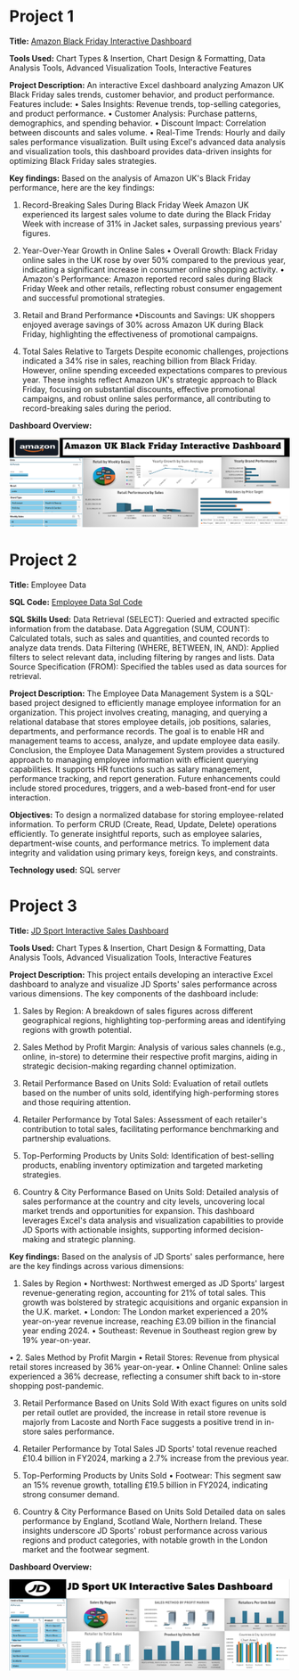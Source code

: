 # Project 1

**Title:** [Amazon Black Friday Interactive Dashboard](https://github.com/Damilarry/SA_mytech.github.io/blob/main/Amazon%20UK%20Dashboard.xlsx)

**Tools Used:**  Chart Types & Insertion, Chart Design & Formatting, Data Analysis Tools, Advanced Visualization Tools, Interactive Features

**Project Description:** An interactive Excel dashboard analyzing Amazon UK Black Friday sales trends, customer behavior, and product performance. Features include: •	Sales Insights: Revenue trends, top-selling categories, and product performance. •	Customer Analysis: Purchase patterns, demographics, and spending behavior. •	Discount Impact: Correlation between discounts and sales volume. •	Real-Time Trends: Hourly and daily sales performance visualization. Built using Excel's advanced data analysis and visualization tools, this dashboard provides data-driven insights for optimizing Black Friday sales strategies.

**Key findings:** Based on the analysis of Amazon UK's Black Friday performance, here are the key findings:
1. Record-Breaking Sales During Black Friday Week
Amazon UK experienced its largest sales volume to date during the Black Friday Week with increase of 31% in Jacket sales, surpassing previous years' figures.

2. Year-Over-Year Growth in Online Sales
•	Overall Growth: Black Friday online sales in the UK rose by over 50% compared to the previous year, indicating a significant increase in consumer online shopping activity. 
•	Amazon's Performance: Amazon reported record sales during Black Friday Week and other retails, reflecting robust consumer engagement and successful promotional strategies.

3. Retail and Brand Performance
•Discounts and Savings: UK shoppers enjoyed average savings of 30% across Amazon UK during Black Friday, highlighting the effectiveness of promotional campaigns.

4. Total Sales Relative to Targets
Despite economic challenges, projections indicated a 34% rise in sales, reaching billion from Black Friday. However, online spending exceeded expectations compares to previous year. These insights reflect Amazon UK's strategic approach to Black Friday, focusing on substantial discounts, effective promotional campaigns, and robust online sales performance, all contributing to record-breaking sales during the period.

**Dashboard Overview:**

![AmazonBF](AmazonBF.png)

# Project 2

**Title:** Employee Data

**SQL Code:** [Employee Data Sql Code](https://github.com/Damilarry/SA_mytech.github.io/blob/main/EmploeeData_Project1.Sql)

**SQL Skills Used:** Data Retrieval (SELECT): Queried and extracted specific information from the database. Data Aggregation (SUM, COUNT): Calculated totals, such as sales and quantities, and counted records to analyze data trends. Data Filtering (WHERE, BETWEEN, IN, AND): Applied filters to select relevant data, including filtering by ranges and lists. Data Source Specification (FROM): Specified the tables used as data sources for retrieval.

**Project Description:** The Employee Data Management System is a SQL-based project designed to efficiently manage employee information for an organization. This project involves creating, managing, and querying a relational database that stores employee details, job positions, salaries, departments, and performance records. The goal is to enable HR and management teams to access, analyze, and update employee data easily.  Conclusion, the Employee Data Management System provides a structured approach to managing employee information with efficient querying capabilities. It supports HR functions such as salary management, performance tracking, and report generation. Future enhancements could include stored procedures, triggers, and a web-based front-end for user interaction.

**Objectives:** To design a normalized database for storing employee-related information. To perform CRUD (Create, Read, Update, Delete) operations efficiently. To generate insightful reports, such as employee salaries, department-wise counts, and performance metrics. To implement data integrity and validation using primary keys, foreign keys, and constraints.

**Technology used:** SQL server

# Project 3

**Title:** [JD Sport Interactive Sales Dashboard](https://github.com/Damilarry/SA_mytech.github.io/blob/main/JD%20Sports-Dashboard.xlsx)

**Tools Used:** Chart Types & Insertion, Chart Design & Formatting, Data Analysis Tools, Advanced Visualization Tools, Interactive Features

**Project Description:** This project entails developing an interactive Excel dashboard to analyze and visualize JD Sports' sales performance across various dimensions. The key components of the dashboard include:
1.	Sales by Region: A breakdown of sales figures across different geographical regions, highlighting top-performing areas and identifying regions with growth potential.
  
2.	Sales Method by Profit Margin: Analysis of various sales channels (e.g., online, in-store) to determine their respective profit margins, aiding in strategic decision-making regarding channel optimization.
   
3.	Retail Performance Based on Units Sold: Evaluation of retail outlets based on the number of units sold, identifying high-performing stores and those requiring attention.
   
4.	Retailer Performance by Total Sales: Assessment of each retailer's contribution to total sales, facilitating performance benchmarking and partnership evaluations.
   
5.	Top-Performing Products by Units Sold: Identification of best-selling products, enabling inventory optimization and targeted marketing strategies.
	
6.	Country & City Performance Based on Units Sold: Detailed analysis of sales performance at the country and city levels, uncovering local market trends and opportunities for expansion. This dashboard leverages Excel's data analysis and visualization capabilities to provide JD Sports with actionable insights, supporting informed decision-making and strategic planning.

**Key findings:** Based on the analysis of JD Sports' sales performance, here are the key findings across various dimensions:
1. Sales by Region
•	Northwest: Northwest emerged as JD Sports' largest revenue-generating region, accounting for 21% of total sales. This growth was bolstered by strategic acquisitions and organic expansion in the U.K. market. 
•	London: The London market experienced a 20% year-on-year revenue increase, reaching £3.09 billion in the financial year ending 2024. 
•	Southeast: Revenue in Southeast region grew by 19% year-on-year.

•	2. Sales Method by Profit Margin
•	Retail Stores: Revenue from physical retail stores increased by 36% year-on-year. 
•	Online Channel: Online sales experienced a 36% decrease, reflecting a consumer shift back to in-store shopping post-pandemic. 

3. Retail Performance Based on Units Sold
With exact figures on units sold per retail outlet are provided, the increase in retail store revenue is majorly from Lacoste and North Face suggests a positive trend in in-store sales performance.

4. Retailer Performance by Total Sales
JD Sports' total revenue reached £10.4 billion in FY2024, marking a 2.7% increase from the previous year.

5. Top-Performing Products by Units Sold
•	Footwear: This segment saw an 15% revenue growth, totalling £19.5 billion in FY2024, indicating strong consumer demand.

6. Country & City Performance Based on Units Sold
Detailed data on sales performance by England, Scotland Wale, Northern Ireland.
These insights underscore JD Sports' robust performance across various regions and product categories, with notable growth in the London market and the footwear segment.

**Dashboard Overview:**

![JD_Sport](JD_Sport.png)





